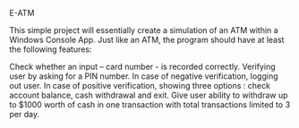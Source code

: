 E-ATM

This simple project will essentially create a simulation of an ATM within a Windows Console App. Just like an ATM, the program should have at least the following features:

Check whether an input – card number - is recorded correctly.
Verifying user by asking for a PIN number.
In case of negative verification, logging out user.
In case of positive verification, showing three options : check account balance, cash withdrawal and exit.
Give user ability to withdraw up to $1000 worth of cash in one transaction with total transactions limited to 3 per day.
